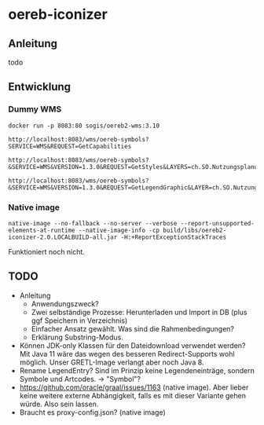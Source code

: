 # oereb-iconizer

## Anleitung
todo

## Entwicklung

### Dummy WMS
```
docker run -p 8083:80 sogis/oereb2-wms:3.10
```
```
http://localhost:8083/wms/oereb-symbols?SERVICE=WMS&REQUEST=GetCapabilities
```

```
http://localhost:8083/wms/oereb-symbols?&SERVICE=WMS&VERSION=1.3.0&REQUEST=GetStyles&LAYERS=ch.SO.NutzungsplanungGrundnutzung&STYLE=default&SLD_VERSION=1.1.0
```

```
http://localhost:8083/wms/oereb-symbols?&SERVICE=WMS&VERSION=1.3.0&REQUEST=GetLegendGraphic&LAYER=ch.SO.NutzungsplanungGrundnutzung&FORMAT=image/png&STYLE=default&SLD_VERSION=1.1.0
```

### Native image
```
native-image --no-fallback --no-server --verbose --report-unsupported-elements-at-runtime --native-image-info -cp build/libs/oereb2-iconizer-2.0.LOCALBUILD-all.jar -H:+ReportExceptionStackTraces
```

Funktioniert noch nicht.

## TODO
- Anleitung
    - Anwendungszweck?
    - Zwei selbständige Prozesse: Herunterladen und Import in DB (plus ggf Speichern in Verzeichnis)
    - Einfacher Ansatz gewählt. Was sind die Rahmenbedingungen?
    - Erklärung Substring-Modus.
- Können JDK-only Klassen für den Dateidownload verwendet werden? Mit Java 11 wäre das wegen des besseren Redirect-Supports wohl möglich. Unser GRETL-Image verlangt aber noch Java 8.
- Rename LegendEntry? Sind im Prinzip keine Legendeneinträge, sondern Symbole und Artcodes. -> "Symbol"?
- https://github.com/oracle/graal/issues/1163 (native image). Aber lieber keine weitere externe Abhängigkeit, falls es mit dieser Variante gehen würde. Also sein lassen.
- Braucht es proxy-config.json? (native image)
